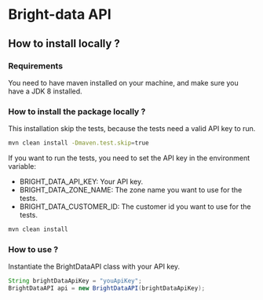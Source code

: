 # Bright-data API

## How to install locally ?

### Requirements

You need to have maven installed on your machine, and make sure you have a JDK 8 installed.

### How to install the package locally ?

This installation skip the tests, because the tests need a valid API key to run.
```bash
mvn clean install -Dmaven.test.skip=true
```

If you want to run the tests, you need to set the API key in the environment variable:
- BRIGHT_DATA_API_KEY: Your API key.
- BRIGHT_DATA_ZONE_NAME: The zone name you want to use for the tests.
- BRIGHT_DATA_CUSTOMER_ID: The customer id you want to use for the tests.

```bash
mvn clean install
```

### How to use ?

Instantiate the BrightDataAPI class with your API key.
```java
String brightDataApiKey = "youApiKey";
BrightDataAPI api = new BrightDataAPI(brightDataApiKey);
```